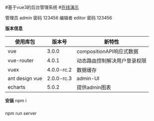 #基于vue3的后台管理系统
#[在线演示](https://yaozeyu.netlify.app)

管理员 admin 密码 123456
编辑者 editor 密码 123456

**版本信息**

| 使用库包       | 版本号     | 新特性                       |
| -------------- | ---------- | ---------------------------- |
| vue            | 3.0.0      | compositionAPI响应式数据     |
| vue-router     | 4.0.1      | 动态路由控制解决用户登录权限 |
| vuex           | 4.0.0-rc.2 | 数据缓存                     |
| ant design vue | 2.0.0-rc.3 | admin-UI                     |
| echarts        | 5.0.2      | 提供admin图表                |

**安装**
npm i

###
npm run server
